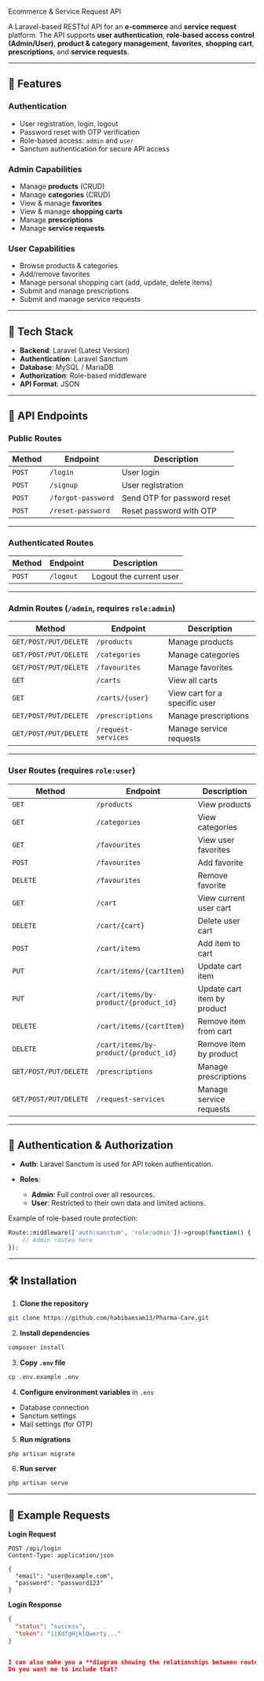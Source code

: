 Ecommerce & Service Request API

A Laravel-based RESTful API for an **e-commerce** and **service request** platform.
The API supports **user authentication**, **role-based access control (Admin/User)**, **product & category management**, **favorites**, **shopping cart**, **prescriptions**, and **service requests**.

---

## 📌 Features

### **Authentication**

* User registration, login, logout
* Password reset with OTP verification
* Role-based access: `admin` and `user`
* Sanctum authentication for secure API access

### **Admin Capabilities**

* Manage **products** (CRUD)
* Manage **categories** (CRUD)
* View & manage **favorites**
* View & manage **shopping carts**
* Manage **prescriptions**
* Manage **service requests**

### **User Capabilities**

* Browse products & categories
* Add/remove favorites
* Manage personal shopping cart (add, update, delete items)
* Submit and manage prescriptions
* Submit and manage service requests

---

## 🚀 Tech Stack

* **Backend**: Laravel (Latest Version)
* **Authentication**: Laravel Sanctum
* **Database**: MySQL / MariaDB
* **Authorization**: Role-based middleware
* **API Format**: JSON

---

## 📂 API Endpoints

### **Public Routes**

| Method | Endpoint           | Description                 |
| ------ | ------------------ | --------------------------- |
| `POST` | `/login`           | User login                  |
| `POST` | `/signup`          | User registration           |
| `POST` | `/forgot-password` | Send OTP for password reset |
| `POST` | `/reset-password`  | Reset password with OTP     |

---

### **Authenticated Routes**

| Method | Endpoint  | Description             |
| ------ | --------- | ----------------------- |
| `POST` | `/logout` | Logout the current user |

---

### **Admin Routes** (`/admin`, requires `role:admin`)

| Method                | Endpoint            | Description                   |
| --------------------- | ------------------- | ----------------------------- |
| `GET/POST/PUT/DELETE` | `/products`         | Manage products               |
| `GET/POST/PUT/DELETE` | `/categories`       | Manage categories             |
| `GET/POST/PUT/DELETE` | `/favourites`       | Manage favorites              |
| `GET`                 | `/carts`            | View all carts                |
| `GET`                 | `/carts/{user}`     | View cart for a specific user |
| `GET/POST/PUT/DELETE` | `/prescriptions`    | Manage prescriptions          |
| `GET/POST/PUT/DELETE` | `/request-services` | Manage service requests       |

---

### **User Routes** (requires `role:user`)

| Method                | Endpoint                              | Description                 |
| --------------------- | ------------------------------------- | --------------------------- |
| `GET`                 | `/products`                           | View products               |
| `GET`                 | `/categories`                         | View categories             |
| `GET`                 | `/favourites`                         | View user favorites         |
| `POST`                | `/favourites`                         | Add favorite                |
| `DELETE`              | `/favourites`                         | Remove favorite             |
| `GET`                 | `/cart`                               | View current user cart      |
| `DELETE`              | `/cart/{cart}`                        | Delete user cart            |
| `POST`                | `/cart/items`                         | Add item to cart            |
| `PUT`                 | `/cart/items/{cartItem}`              | Update cart item            |
| `PUT`                 | `/cart/items/by-product/{product_id}` | Update cart item by product |
| `DELETE`              | `/cart/items/{cartItem}`              | Remove item from cart       |
| `DELETE`              | `/cart/items/by-product/{product_id}` | Remove item by product      |
| `GET/POST/PUT/DELETE` | `/prescriptions`                      | Manage prescriptions        |
| `GET/POST/PUT/DELETE` | `/request-services`                   | Manage service requests     |

---

## 🔐 Authentication & Authorization

* **Auth**: Laravel Sanctum is used for API token authentication.
* **Roles**:

  * **Admin**: Full control over all resources.
  * **User**: Restricted to their own data and limited actions.

Example of role-based route protection:

```php
Route::middleware(['auth:sanctum', 'role:admin'])->group(function() {
    // Admin routes here
});
```

---

## 🛠 Installation

1. **Clone the repository**

```bash
git clone https://github.com/habibaesam13/Pharma-Care.git
```

2. **Install dependencies**

```bash
composer install
```

3. **Copy `.env` file**

```bash
cp .env.example .env
```

4. **Configure environment variables** in `.env`

* Database connection
* Sanctum settings
* Mail settings (for OTP)

5. **Run migrations**

```bash
php artisan migrate
```

6. **Run server**

```bash
php artisan serve
```

---

## 📌 Example Requests

**Login Request**

```http
POST /api/login
Content-Type: application/json

{
  "email": "user@example.com",
  "password": "password123"
}
```

**Login Response**

```json
{
  "status": "success",
  "token": "1|XdfgHjklQwerty..."
}


I can also make you a **diagram showing the relationships between routes, controllers, and features** so your README looks even more professional.
Do you want me to include that?
